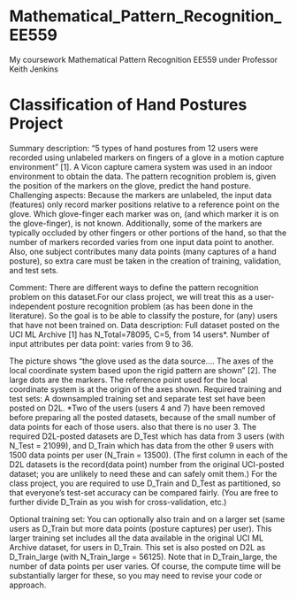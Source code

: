 # Mathematical_Pattern_Recognition_EE559
My coursework Mathematical Pattern Recognition EE559 under Professor Keith Jenkins

# Classification of Hand Postures Project
Summary description: “5 types of hand postures from 12 users were recorded using unlabeled markers on fingers of a glove in a motion capture environment” [1]. A Vicon capture camera system was used in an indoor environment to obtain the data. The pattern recognition problem is, given the position of the markers on the glove, predict the hand posture.
Challenging aspects: Because the markers are unlabeled, the input data (features) only record marker positions relative to a reference point on the glove. Which glove-finger each marker was on, (and which marker it is on the glove-finger), is not known. Additionally, some of the markers are typically occluded by other fingers or other portions of the hand, so that the number of markers recorded varies from one input data point to another. Also, one subject contributes many data points (many captures of a hand posture), so extra care must be taken in the creation of training, validation, and test sets.

Comment: There are different ways to define the pattern recognition problem on this dataset.For our class project, we will treat this as a user-independent posture recognition problem (as has been done in the literature). So the goal is to be able to classify the posture, for (any) users that have not been trained on. Data description: Full dataset posted on the UCI ML Archive [1]  has N_Total=78095, C=5, from 14 users*. Number of input attributes per data point: varies from 9 to 36.

The picture shows “the glove used as the data source…. The axes of the local coordinate system based upon the rigid pattern are shown” [2]. The large dots are the markers. The reference point used for the local coordinate system is at the origin of the axes shown. Required training and test sets: A downsampled training set and separate test set have been posted on D2L. *Two of the users (users 4 and 7) have been removed before preparing all the posted datasets, because of the small number of data points for each of those users. also that there is no user 3. The required D2L-posted datasets are D_Test which has data from 3 users (with N_Test = 21099), and D_Train which has data from the other 9 users with 1500 data points per user (N_Train = 13500). (The first column in each of the D2L datasets is the record(data point) number from the original UCI-posted dataset; you are unlikely to need these and can safely omit them.) For the class project, you are required to use D_Train and D_Test as partitioned, so that everyone’s test-set accuracy can be compared fairly. (You are free to further divide D_Train as you wish for cross-validation, etc.)

Optional training set: You can optionally also train and on a larger set (same users as D_Train but more data points (posture captures) per user). This larger training set includes all the data available in the original UCI ML Archive dataset, for users in D_Train. This set is also posted on D2L as D_Train_large (with N_Train_large = 56125). Note that in D_Train_large, the number of data points per user varies. Of course, the compute time will be substantially larger for these, so you may need to revise your code or approach.
